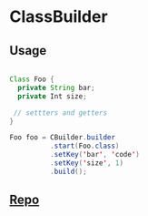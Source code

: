 # ClassBuilder

## Usage

````java

Class Foo {
  private String bar;
  private Int size;

 // settters and getters
}

Foo foo = CBuilder.builder
          .start(Foo.class)
          .setKey('bar', 'code')
          .setKey('size', 1)
          .build();

````

## [Repo](https://mvnrepository.com/artifact/io.github.try-parser/ClassBuilder)
